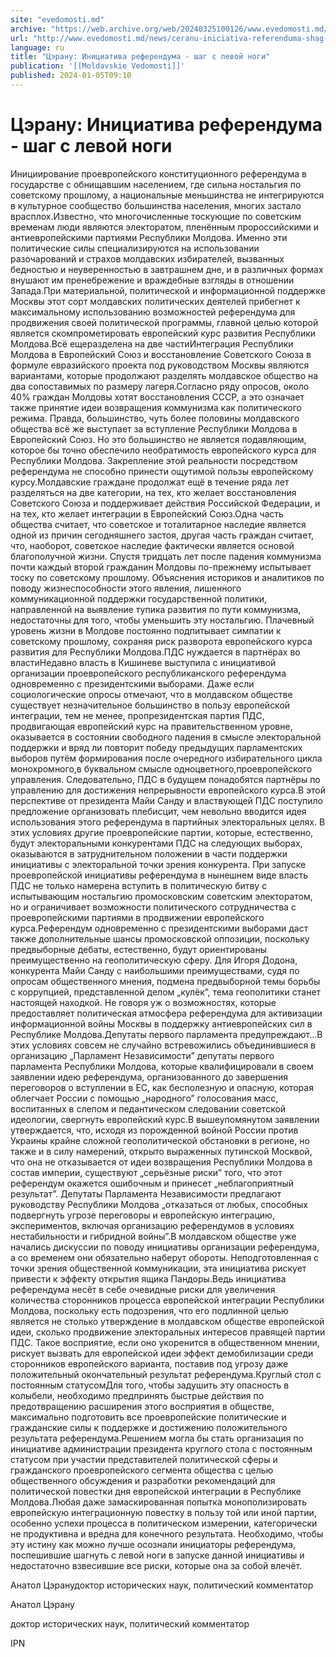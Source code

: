 ```yaml
---
site: "evedomosti.md"
archive: "https://web.archive.org/web/20240325100126/www.evedomosti.md/news/ceranu-iniciativa-referenduma-shag-s-levoj-nogi"
url: "http://www.evedomosti.md/news/ceranu-iniciativa-referenduma-shag-s-levoj-nogi"
language: ru
title: "Цэрану: Инициатива референдума - шаг с левой ноги"
publication: '[[Moldavskie Vedomosti]]'
published: 2024-01-05T09:10
---
```


# Цэрану: Инициатива референдума - шаг с левой ноги

Инициирование проевропейского конституционного референдума в государстве с обнищавшим населением, где сильна ностальгия по советскому прошлому, а национальные меньшинства не интегрируются в культурное сообщество большинства населения, многих застало врасплох.Известно, что многочисленные тоскующие по советским временам люди являются электоратом, пленённым пророссийскими и антиевропейскими партиями Республики Молдова. Именно эти политические силы специализируются на использовании разочарований и страхов молдавских избирателей, вызванных бедностью и неуверенностью в завтрашнем дне, и в различных формах внушают им пренебрежение и враждебные взгляды в отношении Запада.При материальной, политической и информационной поддержке Москвы этот сорт молдавских политических деятелей прибегнет к максимальному использованию возможностей референдума для продвижения своей политической программы, главной целью которой является скомпрометировать европейский курс развития Республики Молдова.Всё ещеразделена на две частиИнтеграция Республики Молдова в Европейский Союз и восстановление Советского Союза в формуле евразийского проекта под руководством Москвы являются вариантами, которые продолжают разделять молдавское общество на два сопоставимых по размеру лагеря.Согласно ряду опросов, около 40% граждан Молдовы хотят восстановления СССР, а это означает также принятие идеи возвращения коммунизма как политического режима. Правда, большинство, чуть более половины молдавского общества всё же выступает за вступление Республики Молдова в Европейский Союз. Но это большинство не является подавляющим, которое бы точно обеспечило необратимость европейского курса для Республики Молдова. Закрепление этой реальности посредством референдума не способно принести ощутимой пользы европейскому курсу.Молдавские граждане продолжат ещё в течение ряда лет разделяться на две категории, на тех, кто желает восстановления Советского Союза и поддерживает действия Российской Федерации, и на тех, кто желает интеграции в Европейский Союз.Одна часть общества считает, что советское и тоталитарное наследие является одной из причин сегодняшнего застоя, другая часть граждан считает, что, наоборот, советское наследие фактически является основой благополучной жизни. Спустя тридцать лет после падения коммунизма почти каждый второй гражданин Молдовы по-прежнему испытывает тоску по советскому прошлому. Объяснения историков и аналитиков по поводу жизнеспособности этого явления, лишенного коммуникационной поддержки государственной политики, направленной на выявление тупика развития по пути коммунизма, недостаточны для того, чтобы уменьшить эту ностальгию. Плачевный уровень жизни в Молдове постоянно подпитывает симпатии к советскому прошлому, сохраняя риск разворота европейского курса развития для Республики Молдова.ПДС нуждается в партнёрах во властиНедавно власть в Кишиневе выступила с инициативой организации проевропейского республиканского референдума одновременно с президентскими выборами. Даже если социологические опросы отмечают, что в молдавском обществе существует незначительное большинство в пользу европейской интеграции, тем не менее, пропрезидентская партия ПДС, продвигающая европейский курс на правительственном уровне, оказывается в состоянии свободного падения в смысле электоральной поддержки и вряд ли повторит победу предыдущих парламентских выборов путём формирования после очередного избирательного цикла монохромного,в буквальном смысле одноцветного,проевропейского управления. Следовательно, ПДС в будущем понадобятся партнёры по управлению для достижения непрерывности европейского курса.В этой перспективе от президента Майи Санду и властвующей ПДС поступило предложение организовать плебисцит, чем невольно вводится идея использования этого референдума в партийных электоральных целях. В этих условиях другие проевропейские партии, которые, естественно, будут электоральными конкурентами ПДС на следующих выборах, оказываются в затруднительном положении в части поддержки инициативы с электоральной точки зрения конкурента. При запуске проевропейской инициативы референдума в нынешнем виде власть ПДС не только намерена вступить в политическую битву с испытывающим ностальгию промосковским советским электоратом, но и ограничивает возможности политического сотрудничества с проевропейскими партиями в продвижении европейского курса.Референдум одновременно с президентскими выборами даст также дополнительные шансы промосковской оппозиции, поскольку предвыборные дебаты, естественно, будут ориентированы преимущественно на геополитическую сферу. Для Игоря Додона, конкурента Майи Санду с наибольшими преимуществами, судя по опросам общественного мнения, подмена предвыборной темы борьбы с коррупцией, представленной делом „кулёк”, тема геополитики станет настоящей находкой. Не говоря уж о возможностях, которые предоставляет политическая атмосфера референдума для активизации информационной войны Москвы в поддержку антиевропейских сил в Республике Молдова.Депутаты первого парламента предупреждают...В этих условиях совсем не случайно встревожились объединившиеся в организацию „Парламент Независимости” депутаты первого парламента Республики Молдова, которые квалифицировали в своем заявлении идею референдума, организованного до завершения переговоров о вступлении в ЕС, как бесполезную и опасную, которая облегчает России с помощью „народного” голосования масс, воспитанных в слепом и педантическом следовании советской идеологии, свергнуть европейский курс.В вышеупомянутом заявлении утверждается, что, исходя из порожденной войной России против Украины крайне сложной геополитической обстановки в регионе, но также и в силу намерений, открыто выраженных путинской Москвой, что она не отказывается от идеи возвращения Республики Молдова в состав империи, существуют „серьёзные риски” того, что этот референдум окажется ошибочным и принесет „неблагоприятный результат”. Депутаты Парламента Независимости предлагают руководству Республики Молдова „отказаться от любых, способных подвергнуть угрозе переговоры и европейскую интеграцию, экспериментов, включая организацию референдумов в условиях нестабильности и гибридной войны”.В молдавском обществе уже начались дискуссии по поводу инициативы организации референдума, а со временем они обязательно наберут обороты. Неподготовленная с точки зрения общественной коммуникации, эта инициатива рискует привести к эффекту открытия ящика Пандоры.Ведь инициатива референдума несёт в себе очевидные риски для увеличения количества сторонников процесса европейской интеграции Республики Молдова, поскольку есть подозрения, что его подлинной целью является не столько утверждение в молдавском обществе европейской идеи, сколько продвижение электоральных интересов правящей партии ПДС. Такое восприятие, если оно укоренится в общественном мнении, рискует вызвать для европейской идеи эффект демобилизации среди сторонников европейского варианта, поставив под угрозу даже положительный окончательный результат референдума.Круглый стол с постоянным статусомДля того, чтобы задушить эту опасность в колыбели, необходимо предпринять быстрые действия по предотвращению расширения этого восприятия в обществе, максимально подготовить все проевропейские политические и гражданские силы к поддержке и достижению положительного результата референдума.Решением могла бы стать организация по инициативе администрации президента круглого стола с постоянным статусом при участии представителей политической сферы и гражданского проевропейского сегмента общества с целью общественного обсуждения и разработки рекомендаций для политической повестки дня европейской интеграции в Республике Молдова.Любая даже замаскированная попытка монополизировать европейскую интеграционную повестку в пользу той или иной партии, особенно успехи процесса в политическом измерении, категорически не продуктивна и вредна для конечного результата. Необходимо, чтобы эту истину как можно лучше осознали инициаторы референдума, поспешившие шагнуть с левой ноги в запуске данной инициативы и недостаточно взвесившие все риски, которые она за собой влечёт.

Анатол Цэранудоктор исторических наук, политический комментатор

Анатол Цэрану

доктор исторических наук, политический комментатор

IPN